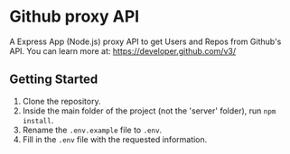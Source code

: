 # Github proxy API

A Express App (Node.js) proxy API to get Users and Repos from Github's API.
You can learn more at: https://developer.github.com/v3/

## Getting Started
1) Clone the repository.
2) Inside the main folder of the project (not the 'server' folder), run `npm install`.
1) Rename the `.env.example` file to `.env`.
2) Fill in the `.env` file with the requested information.
